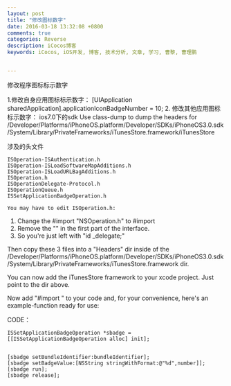 ```yaml
---
layout: post
title: "修改图标数字"
date: 2016-03-18 13:32:08 +0800
comments: true
categories: Reverse
description: iCocos博客
keywords: iCocos, iOS开发, 博客, 技术分析, 文章, 学习, 曹黎, 曹理鹏


---
```


修改程序图标标示数字

 
1.修改自身应用图标标示数字：
   [UIApplication sharedApplication].applicationIconBadgeNumber = 10;
2. 修改其他应用图标标示数字：
   ios7.0下的sdk
   Use class-dump to dump the headers for /Developer/Platforms/iPhoneOS.platform/Developer/SDKs/iPhoneOS3.0.sdk/System/Library/PrivateFrameworks/iTunesStore.framework/iTunesStore

涉及的头文件

	ISOperation-ISAuthentication.h
	ISOperation-ISLoadSoftwareMapAdditions.h
	ISOperation-ISLoadURLBagAdditions.h
	ISOperation.h
	ISOperationDelegate-Protocol.h
	ISOperationQueue.h
	ISSetApplicationBadgeOperation.h
	
	You may have to edit ISOperation.h:





<!--more-->




1. Change the #import "NSOperation.h" to #import
2. Remove the "" in the first part of the interface. 
3. So you're just left with "id _delegate;"

Then copy these 3 files into a "Headers" dir inside of the /Developer/Platforms/iPhoneOS.platform/Developer/SDKs/iPhoneOS3.0.sdk/System/Library/PrivateFrameworks/iTunesStore.framework dir.

You can now add the iTunesStore framework to your xcode project. Just point to the dir above.

Now add "#import " to your code and, for your convenience, here's an example-function ready for use:

CODE：
   
	ISSetApplicationBadgeOperation *sbadge = [[ISSetApplicationBadgeOperation alloc] init];
    
    
    [sbadge setBundleIdentifier:bundleIdentifier];
    [sbadge setBadgeValue:[NSString stringWithFormat:@"%d",number]];
    [sbadge run];
    [sbadge release];